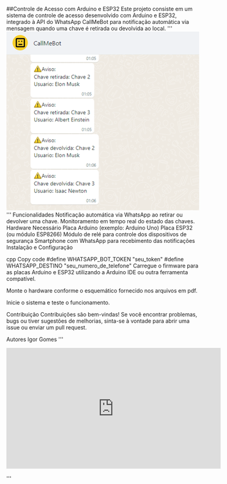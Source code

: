 ##Controle de Acesso com Arduino e ESP32
Este projeto consiste em um sistema de controle de acesso desenvolvido com Arduino e ESP32, integrado à API do WhatsApp CallMeBot para notificação automática via mensagem quando uma chave é retirada ou devolvida ao local.
'''
![Mensagem](msg.png)
'''
Funcionalidades
Notificação automática via WhatsApp ao retirar ou devolver uma chave.
Monitoramento em tempo real do estado das chaves.
Hardware Necessário
Placa Arduino (exemplo: Arduino Uno)
Placa ESP32 (ou módulo ESP8266)
Módulo de relé para controle dos dispositivos de segurança
Smartphone com WhatsApp para recebimento das notificações
Instalação e Configuração

cpp
Copy code
#define WHATSAPP_BOT_TOKEN "seu_token"
#define WHATSAPP_DESTINO "seu_numero_de_telefone"
Carregue o firmware para as placas Arduino e ESP32 utilizando a Arduino IDE ou outra ferramenta compatível.

Monte o hardware conforme o esquemático fornecido nos arquivos em pdf.

Inicie o sistema e teste o funcionamento.

Contribuição
Contribuições são bem-vindas! Se você encontrar problemas, bugs ou tiver sugestões de melhorias, sinta-se à vontade para abrir uma issue ou enviar um pull request.

Autores
Igor Gomes
'''
<iframe width="560" height="315" src="https://www.youtube.com/embed/seuvideo" frameborder="0" allowfullscreen></iframe>

'''

